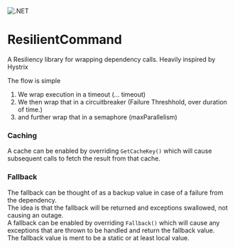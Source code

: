 ![.NET](https://github.com/VisualBean/ResilientCommand/workflows/.NET/badge.svg)

# ResilientCommand
A Resiliency library for wrapping dependency calls. Heavily inspired by Hystrix

The flow is simple
1. We wrap execution in a timeout (... timeout)
2. We then wrap that in a circuitbreaker (Failure Threshhold, over duration of time.)
3. and further wrap that in a semaphore (maxParallelism)

### Caching
A cache can be enabled by overriding `GetCacheKey()` which will cause subsequent calls to fetch the result from that cache.

### Fallback
The fallback can be thought of as a backup value in case of a failure from the dependency.  
The idea is that the fallback will be returned and exceptions swallowed, not causing an outage.  
A fallback can be enabled by overriding `Fallback()` which will cause any exceptions that are thrown to be handled and return the fallback value.  
The fallback value is ment to be a static or at least local value.
